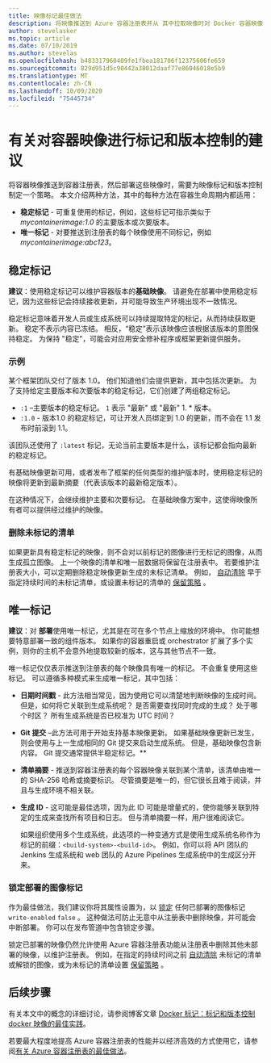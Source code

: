 ```yaml
---
title: 映像标记最佳做法
description: 将映像推送到 Azure 容器注册表并从 其中拉取映像时对 Docker 容器映像进行标记和版本控制的最佳做法
author: stevelasker
ms.topic: article
ms.date: 07/10/2019
ms.author: stevelas
ms.openlocfilehash: b483317960409fe1fbea181706f12375606fe659
ms.sourcegitcommit: 829d951d5c90442a38012daaf77e86046018e5b9
ms.translationtype: MT
ms.contentlocale: zh-CN
ms.lasthandoff: 10/09/2020
ms.locfileid: "75445734"
---
```

# <a name="recommendations-for-tagging-and-versioning-container-images"></a>有关对容器映像进行标记和版本控制的建议

将容器映像推送到容器注册表，然后部署这些映像时，需要为映像标记和版本控制制定一个策略。 本文介绍两种方法，其中的每种方法在容器生命周期内都适用：

* **稳定标记** - 可重复使用的标记，例如，这些标记可指示类似于 *mycontainerimage:1.0* 的主要版本或次要版本。
* **唯一标记** - 对要推送到注册表的每个映像使用不同标记，例如 *mycontainerimage:abc123*。

## <a name="stable-tags"></a>稳定标记

**建议**：使用稳定标记可以维护容器版本的**基础映像**。 请避免在部署中使用稳定标记，因为这些标记会持续接收更新，并可能导致生产环境出现不一致情况。

稳定标记意味着开发人员或生成系统可以持续提取特定的标记，从而持续获取更新。  稳定不表示内容已冻结。 相反，“稳定”表示该映像应该根据该版本的意图保持稳定。 为保持 "稳定"，可能会对应用安全修补程序或框架更新提供服务。

### <a name="example"></a>示例

某个框架团队交付了版本 1.0。 他们知道他们会提供更新，其中包括次更新。 为了支持给定主要版本和次要版本的稳定标记，它们创建了两组稳定标记。

* `:1` –主要版本的稳定标记。 `1` 表示 "最新" 或 "最新" 1. * 版本。
* `:1.0` - 版本1.0 的稳定标记，可让开发人员绑定到 1.0 的更新，而不会在 1.1 发布时前滚到 1.1。

该团队还使用了 `:latest` 标记，无论当前主要版本是什么，该标记都会指向最新的稳定标记。

有基础映像更新可用，或者发布了框架的任何类型的维护版本时，使用稳定标记的映像将更新到最新摘要（代表该版本的最新稳定版本）。

在这种情况下，会继续维护主要和次要标记。 在基础映像方案中，这使得映像所有者可以提供经过维护的映像。

### <a name="delete-untagged-manifests"></a>删除未标记的清单

如果更新具有稳定标记的映像，则不会对以前标记的图像进行无标记的图像，从而生成孤立图像。 上一个映像的清单和唯一层数据将保留在注册表中。 若要维护注册表大小，可以定期删除稳定映像更新生成的未标记清单。 例如， [自动清除](container-registry-auto-purge.md) 早于指定持续时间的未标记清单，或设置未标记的清单的 [保留策略](container-registry-retention-policy.md) 。

## <a name="unique-tags"></a>唯一标记

**建议**：对 **部署**使用唯一标记，尤其是在可在多个节点上缩放的环境中。 你可能想要特意部署一致的组件版本。 如果你的容器重启或 orchestrator 扩展了多个实例，则你的主机不会意外地提取较新的版本，这与其他节点不一致。

唯一标记仅仅表示推送到注册表的每个映像具有唯一的标记。 不会重复使用这些标记。 可以遵循多种模式来生成唯一标记，其中包括：

* **日期时间戳** - 此方法相当常见，因为使用它可以清楚地判断映像的生成时间。 但是，如何将它关联到生成系统呢？ 是否需要查找同时完成的生成？ 处于哪个时区？ 所有生成系统是否已校准为 UTC 时间？
* **Git 提交**  –此方法可用于开始支持基本映像更新。 如果基础映像更新已发生，则会使用与上一生成相同的 Git 提交来启动生成系统。 但是，基础映像包含新内容。 Git 提交通常提供半稳定标记。**
* **清单摘要** - 推送到容器注册表的每个容器映像关联到某个清单，该清单由唯一的 SHA-256 哈希或摘要标识。 尽管摘要是唯一的，但它很长且难于阅读，并且与生成环境不相关联。
* **生成 ID** - 这可能是最佳选项，因为此 ID 可能是增量式的，使你能够关联到特定的生成来查找所有项目和日志。 但与清单摘要一样，用户很难阅读它。

  如果组织使用多个生成系统，此选项的一种变通方式是使用生成系统名称作为标记的前缀：`<build-system>-<build-id>`。 例如，你可以将 API 团队的 Jenkins 生成系统和 web 团队的 Azure Pipelines 生成系统中的生成区分开来。

### <a name="lock-deployed-image-tags"></a>锁定部署的图像标记

作为最佳做法，我们建议你将其属性设置为，以 [锁定](container-registry-image-lock.md) 任何已部署的图像标记 `write-enabled` `false` 。 这种做法可防止无意中从注册表中删除映像，并可能会中断部署。 你可以在发布管道中包含锁定步骤。

锁定已部署的映像仍然允许使用 Azure 容器注册表功能从注册表中删除其他未部署的映像，以维护注册表。 例如，在指定的持续时间之前 [自动清除](container-registry-auto-purge.md) 未标记的清单或解锁的图像，或为未标记的清单设置 [保留策略](container-registry-retention-policy.md) 。

## <a name="next-steps"></a>后续步骤

有关本文中的概念的详细讨论，请参阅博客文章 [Docker 标记：标记和版本控制 docker 映像的最佳实践](https://stevelasker.blog/2018/03/01/docker-tagging-best-practices-for-tagging-and-versioning-docker-images/)。

若要最大程度地提高 Azure 容器注册表的性能并以经济高效的方式使用它，请参阅[有关 Azure 容器注册表的最佳做法](container-registry-best-practices.md)。

<!-- IMAGES -->


<!-- LINKS - Internal -->

